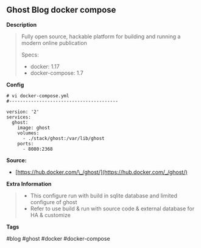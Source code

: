 ## Ghost Blog docker compose

**Description**

> Fully open source, hackable platform for building and running a modern online publication
>
> Specs:
>
> * docker: 1.17
> * docker-compose: 1.7

**Config**

```
# vi docker-compose.yml
#----------------------------------------

version: '2'
services:
  ghost:
    image: ghost
    volumes:
      - ./stack/ghost:/var/lib/ghost
    ports:
      - 8080:2368

```

**Source:**

* [https://hub.docker.com/\_/ghost/](https://hub.docker.com/_/ghost/)

**Extra Information**

> * This configure run with build in sqlite database and limited configure of ghost
> * Refer to use build & run with source code & external database for HA & customize

**Tags**

\#blog \#ghost \#docker \#docker-compose



